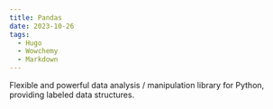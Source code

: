 ```yaml
---
title: Pandas
date: 2023-10-26
tags:
  - Hugo
  - Wowchemy
  - Markdown
---
```


Flexible and powerful data analysis / manipulation library for Python, providing labeled data structures.

<!--more-->
